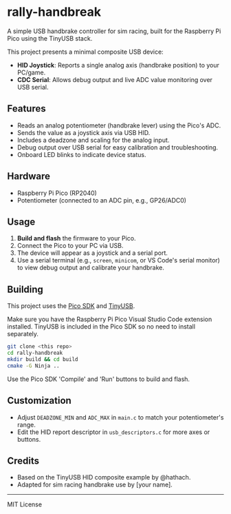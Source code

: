 # rally-handbreak

A simple USB handbrake controller for sim racing, built for the Raspberry Pi Pico using the TinyUSB stack.

This project presents a minimal composite USB device:

- **HID Joystick**: Reports a single analog axis (handbrake position) to your PC/game.
- **CDC Serial**: Allows debug output and live ADC value monitoring over USB serial.

## Features

- Reads an analog potentiometer (handbrake lever) using the Pico's ADC.
- Sends the value as a joystick axis via USB HID.
- Includes a deadzone and scaling for the analog input.
- Debug output over USB serial for easy calibration and troubleshooting.
- Onboard LED blinks to indicate device status.

## Hardware

- Raspberry Pi Pico (RP2040)
- Potentiometer (connected to an ADC pin, e.g., GP26/ADC0)

## Usage

1. **Build and flash** the firmware to your Pico.
2. Connect the Pico to your PC via USB.
3. The device will appear as a joystick and a serial port.
4. Use a serial terminal (e.g., `screen`, `minicom`, or VS Code's serial monitor) to view debug output and calibrate your handbrake.

## Building

This project uses the [Pico SDK](https://github.com/raspberrypi/pico-sdk) and [TinyUSB](https://github.com/hathach/tinyusb).

Make sure you have the Raspberry Pi Pico Visual Studio Code extension installed. TinyUSB is included in the Pico SDK so no need to install separately.

```sh
git clone <this repo>
cd rally-handbreak
mkdir build && cd build
cmake -G Ninja ..
```

Use the Pico SDK 'Compile' and 'Run' buttons to build and flash.

## Customization

- Adjust `DEADZONE_MIN` and `ADC_MAX` in `main.c` to match your potentiometer's range.
- Edit the HID report descriptor in `usb_descriptors.c` for more axes or buttons.

## Credits

- Based on the TinyUSB HID composite example by @hathach.
- Adapted for sim racing handbrake use by [your name].

---

MIT License
